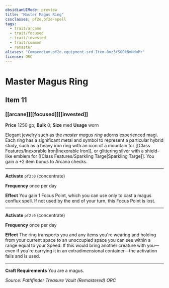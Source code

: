 ```yaml
---
obsidianUIMode: preview
title: "Master Magus Ring"
cssclasses: pf2e,pf2e-spell
tags:
  - trait/arcane
  - trait/focused
  - trait/invested
  - trait/common
  - remaster
aliases: "Compendium.pf2e.equipment-srd.Item.8nz3fSOOkNmNduMr"
license: ORC
---
```

# Master Magus Ring
## Item 11
### [[arcane]][[focused]][[invested]]


**Price** 1250 gp; 
**Bulk** 0; **Size** med
**Usage** worn

Elegant jewelry such as the _master magus ring_ adorns experienced magi. Each ring has a significant metal and symbol to represent a particular hybrid study, such as a heavy iron ring with an icon of a mountain for [[Class Features/Inexorable Iron|Inexorable Iron]], or glittering silver with a shield-like emblem for [[Class Features/Sparkling Targe|Sparkling Targe]]. You gain a +2 item bonus to Arcana checks.

* * *

**Activate** `pf2:0` (concentrate)

**Frequency** once per day

**Effect** You gain 1 Focus Point, which you can use only to cast a magus conflux spell. If not used by the end of your turn, this Focus Point is lost.

* * *

**Activate** `pf2:0` (concentrate)

**Frequency** once per day

**Effect** The ring transports you and any items you're wearing and holding from your current space to an unoccupied space you can see within a range equal to your Speed. If this would bring another creature with you—even if you're carrying it in an extradimensional container—the activation fails and is used.

* * *

**Craft Requirements** You are a magus.

*Source: Pathfinder Treasure Vault (Remastered)*
*ORC*